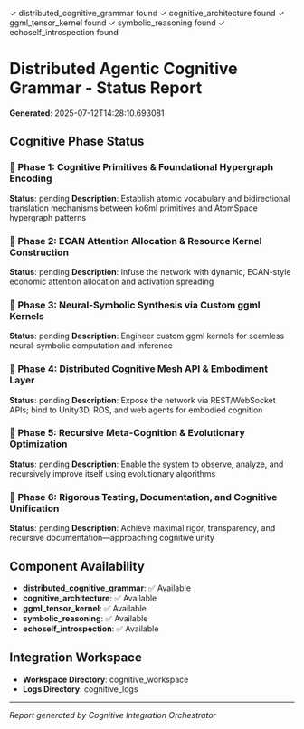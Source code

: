 ✓ distributed_cognitive_grammar found
✓ cognitive_architecture found
✓ ggml_tensor_kernel found
✓ symbolic_reasoning found
✓ echoself_introspection found
# Distributed Agentic Cognitive Grammar - Status Report
**Generated**: 2025-07-12T14:28:10.693081

## Cognitive Phase Status

### 🔄 Phase 1: Cognitive Primitives & Foundational Hypergraph Encoding
**Status**: pending
**Description**: Establish atomic vocabulary and bidirectional translation mechanisms between ko6ml primitives and AtomSpace hypergraph patterns

### 🔄 Phase 2: ECAN Attention Allocation & Resource Kernel Construction
**Status**: pending
**Description**: Infuse the network with dynamic, ECAN-style economic attention allocation and activation spreading

### 🔄 Phase 3: Neural-Symbolic Synthesis via Custom ggml Kernels
**Status**: pending
**Description**: Engineer custom ggml kernels for seamless neural-symbolic computation and inference

### 🔄 Phase 4: Distributed Cognitive Mesh API & Embodiment Layer
**Status**: pending
**Description**: Expose the network via REST/WebSocket APIs; bind to Unity3D, ROS, and web agents for embodied cognition

### 🔄 Phase 5: Recursive Meta-Cognition & Evolutionary Optimization
**Status**: pending
**Description**: Enable the system to observe, analyze, and recursively improve itself using evolutionary algorithms

### 🔄 Phase 6: Rigorous Testing, Documentation, and Cognitive Unification
**Status**: pending
**Description**: Achieve maximal rigor, transparency, and recursive documentation—approaching cognitive unity

## Component Availability

- **distributed_cognitive_grammar**: ✅ Available
- **cognitive_architecture**: ✅ Available
- **ggml_tensor_kernel**: ✅ Available
- **symbolic_reasoning**: ✅ Available
- **echoself_introspection**: ✅ Available

## Integration Workspace
- **Workspace Directory**: cognitive_workspace
- **Logs Directory**: cognitive_logs

---
*Report generated by Cognitive Integration Orchestrator*
